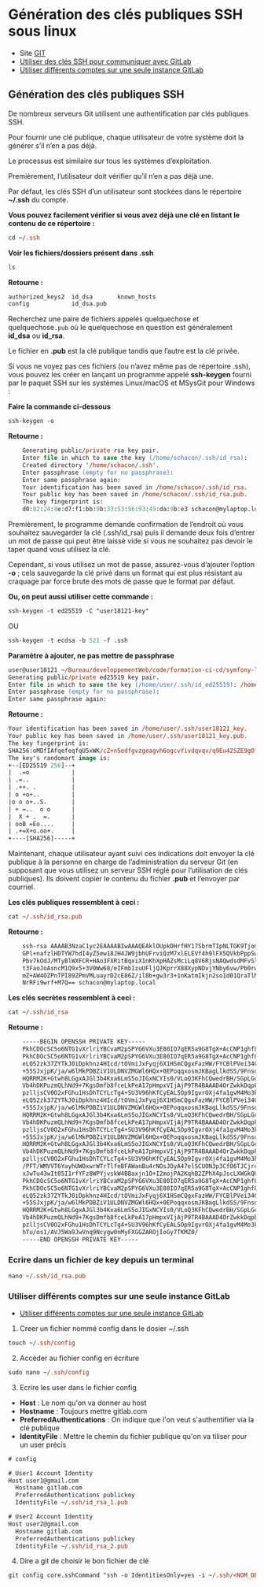# Génération des clés publiques SSH sous linux

- Site [GIT](https://git-scm.com/book/fr/v2/Git-sur-le-serveur-G%C3%A9n%C3%A9ration-des-cl%C3%A9s-publiques-SSH)
- [Utiliser des clés SSH pour communiquer avec GitLab](https://docs.gitlab.com/ee/user/ssh.html)
- [Utiliser différents comptes sur une seule instance GitLab](https://docs.gitlab.com/ee/user/ssh.html#use-different-accounts-on-a-single-gitlab-instance)

## Génération des clés publiques SSH

De nombreux serveurs Git utilisent une authentification par clés publiques SSH. 

Pour fournir une clé publique, chaque utilisateur de votre système doit la générer s’il n’en a pas déjà. 

Le processus est similaire sur tous les systèmes d’exploitation. 

Premièrement, l’utilisateur doit vérifier qu’il n’en a pas déjà une. 

Par défaut, les clés SSH d’un utilisateur sont stockées dans le répertoire **~/.ssh** du compte. 

**Vous pouvez facilement vérifier si vous avez déjà une clé en listant le contenu de ce répertoire :**

```ps
cd ~/.ssh
```

**Voir les fichiers/dossiers présent dans .ssh**
```ps
ls
```

**Retourne :**
```ps
authorized_keys2  id_dsa       known_hosts
config            id_dsa.pub
```

Recherchez une paire de fichiers appelés quelquechose et quelquechose`.pub` où le quelquechose en question est généralement **id_dsa** ou **id_rsa**. 

Le fichier en **.pub** est la clé publique tandis que l’autre est la clé privée. 

Si vous ne voyez pas ces fichiers (ou n’avez même pas de répertoire .ssh), vous pouvez les créer en lançant un programme appelé **ssh-keygen** fourni par le paquet SSH sur les systèmes Linux/macOS et MSysGit pour Windows :

**Faire la commande ci-dessous**
```ps
ssh-keygen -o
```

**Retourne :**
```ps
    Generating public/private rsa key pair.
    Enter file in which to save the key (/home/schacon/.ssh/id_rsa):
    Created directory '/home/schacon/.ssh'.
    Enter passphrase (empty for no passphrase):
    Enter same passphrase again:
    Your identification has been saved in /home/schacon/.ssh/id_rsa.
    Your public key has been saved in /home/schacon/.ssh/id_rsa.pub.
    The key fingerprint is:
    d0:82:24:8e:d7:f1:bb:9b:33:53:96:93:49:da:9b:e3 schacon@mylaptop.local
```


Premièrement, le programme demande confirmation de l’endroit où vous souhaitez sauvegarder la clé (.ssh/id_rsa) puis il demande deux fois d’entrer un mot de passe qui peut être laissé vide si vous ne souhaitez pas devoir le taper quand vous utilisez la clé. 

Cependant, si vous utilisez un mot de passe, assurez-vous d’ajouter l’option **-o** ; cela sauvegarde la clé privé dans un format qui est plus résistant au craquage par force brute des mots de passe que le format par défaut.

**Ou, on peut aussi utiliser cette commande :**
```ps
ssh-keygen -t ed25519 -C "user18121-key"
```

OU 

```ps
ssh-keygen -t ecdsa -b 521 -f .ssh
```

**Paramètre à ajouter, ne pas mettre de passphrase**
```ps
user@user18121 ~/Bureau/developpementWeb/code/formation-ci-cd/symfony-local (master)$ ssh-keygen -t ed25519 -C "user18121-key"
Generating public/private ed25519 key pair.
Enter file in which to save the key (/home/user/.ssh/id_ed25519): /home/user/.ssh/user18121_key
Enter passphrase (empty for no passphrase): 
Enter same passphrase again:
```

**Retourne :**
```ps
Your identification has been saved in /home/user/.ssh/user18121_key.
Your public key has been saved in /home/user/.ssh/user18121_key.pub.
The key fingerprint is:
SHA256:oMDfIAfqefeqfqU5xWK/cZ+n5edfgvzgeagvh6ogcvYivdqvqv/q9Eu42SZE9gOf3s user18121-key
The key's randomart image is:
+--[ED25519 256]--+
|  .=o            |
| .=..            |
| .++. .          |
| o +o+..         |
|o o o+..S.       |
| + =..  o o      |
|  X + .  =.      |
| ooB =Eo....     |
| .+=X+o.oo+.     |
+----[SHA256]-----+
```


Maintenant, chaque utilisateur ayant suivi ces indications doit envoyer la clé publique à la personne en charge de l’administration du serveur Git (en supposant que vous utilisez un serveur SSH réglé pour l’utilisation de clés publiques). Ils doivent copier le contenu du fichier **.pub** et l’envoyer par courriel. 

**Les clés publiques ressemblent à ceci :**
```ps
cat ~/.ssh/id_rsa.pub
```
**Retourne :**
```bash
    ssh-rsa AAAAB3NzaC1yc2EAAAABIwAAAQEAklOUpkDHrfHY17SbrmTIpNLTGK9Tjom/BWDSU
    GPl+nafzlHDTYW7hdI4yZ5ew18JH4JW9jbhUFrviQzM7xlELEVf4h9lFX5QVkbPppSwg0cda3
    Pbv7kOdJ/MTyBlWXFCR+HAo3FXRitBqxiX1nKhXpHAZsMciLq8V6RjsNAQwdsdMFvSlVK/7XA
    t3FaoJoAsncM1Q9x5+3V0Ww68/eIFmb1zuUFljQJKprrX88XypNDvjYNby6vw/Pb0rwert/En
    mZ+AW4OZPnTPI89ZPmVMLuayrD2cE86Z/il8b+gw3r3+1nKatmIkjn2so1d01QraTlMqVSsbx
    NrRFi9wrf+M7Q== schacon@mylaptop.local
```

**Les clés secrètes ressemblent à ceci :**

```ps
cat ~/.ssh/id_rsa
```

**Retourne :**
```bash
    -----BEGIN OPENSSH PRIVATE KEY-----
    PkhCDOcSC5o6NTG1vXrlriYBCvaM2pSPYG6VXu3E80IO7qER5a9G8TgX+AcCNP1ghf83Ra
    PkhCDOcSC5o6NTG1vXrlriYBCvaM2pSPYG6VXu3E80IO7qER5a9G8TgX+AcCNP1ghf83Ra
    eLQ52zk37ZYTkJ0iDpkhnz4HIcd/tOVmiJxFyqj6X1HSmCQgxFazHW/FYCBlPVei34Cvqh
    +55SJxjpK/ja/w6lMkPDBZiV1ULDNVZMGWl6HQx+0EPoqqxosmJKBagLlkdSS/9FnsoEoF
    HQRRM2K+Gtwh8LGgxAJGl3b4Kxa6LmS5oJIGxNCYIs0/VLoQ3KFhCQwedrBH/SGpLGcY3b
    Vb4hDKPuzmQLhNd9+7KgsDmfb8fceLkPeA17pHmpxVIjAjP9TR4BAAAD4OrZwkkDqpkOuf
    pzlljsCV0O2xFGhu1HsDhTCYLcTg4+SU3V96hKfCyEAL5Op9IgvrOXj4fa1gvM4Mo3kz+h
    eLQ52zk37ZYTkJ0iDpkhnz4HIcd/tOVmiJxFyqj6X1HSmCQgxFazHW/FYCBlPVei34Cvqh
    +55SJxjpK/ja/w6lMkPDBZiV1ULDNVZMGWl6HQx+0EPoqqxosmJKBagLlkdSS/9FnsoEoF
    HQRRM2K+Gtwh8LGgxAJGl3b4Kxa6LmS5oJIGxNCYIs0/VLoQ3KFhCQwedrBH/SGpLGcY3b
    Vb4hDKPuzmQLhNd9+7KgsDmfb8fceLkPeA17pHmpxVIjAjP9TR4BAAAD4OrZwkkDqpkOuf
    pzlljsCV0O2xFGhu1HsDhTCYLcTg4+SU3V96hKfCyEAL5Op9IgvrOXj4fa1gvM4Mo3kz+h
    +55SJxjpK/ja/w6lMkPDBZiV1ULDNVZMGWl6HQx+0EPoqqxosmJKBagLlkdSS/9FnsoEoF
    HQRRM2K+Gtwh8LGgxAJGl3b4Kxa6LmS5oJIGxNCYIs0/VLoQ3KFhCQwedrBH/SGpLGcY3b
    Vb4hDKPuzmQLhNd9+7KgsDmfb8fceLkPeA17pHmpxVIjAjP9TR4BAAAD4OrZwkkDqpkOuf
    pzlljsCV0O2xFGhu1HsDhTCYLcTg4+SU3V96hKfCyEAL5Op9IgvrOXj4fa1gvM4Mo3kz+h
    /PFT/WMVVT6YayhUWOxwrWTrTlfeBFAWanBu4rNOsJOyA47elSCUON3p3CfO6TJCjrc4jh
    xJwTu43wIt05I1rfYFz8WPYjvskW4BBaxjn1O+I2mojPA2KqhB2ZPhX4pJscLXWGkQUd2F
    PkhCDOcSC5o6NTG1vXrlriYBCvaM2pSPYG6VXu3E80IO7qER5a9G8TgX+AcCNP1ghf83Ra
    PkhCDOcSC5o6NTG1vXrlriYBCvaM2pSPYG6VXu3E80IO7qER5a9G8TgX+AcCNP1ghf83Ra
    eLQ52zk37ZYTkJ0iDpkhnz4HIcd/tOVmiJxFyqj6X1HSmCQgxFazHW/FYCBlPVei34Cvqh
    +55SJxjpK/ja/w6lMkPDBZiV1ULDNVZMGWl6HQx+0EPoqqxosmJKBagLlkdSS/9FnsoEoF
    HQRRM2K+Gtwh8LGgxAJGl3b4Kxa6LmS5oJIGxNCYIs0/VLoQ3KFhCQwedrBH/SGpLGcY3b
    Vb4hDKPuzmQLhNd9+7KgsDmfb8fceLkPeA17pHmpxVIjAjP9TR4BAAAD4OrZwkkDqpkOuf
    pzlljsCV0O2xFGhu1HsDhTCYLcTg4+SU3V96hKfCyEAL5Op9IgvrOXj4fa1gvM4Mo3kz+h
    hTu/os1/AVJ5Wa9JwVnq9Ncygw0nMyFXGGZAROjIoGy7TKMZ0/
    -----END OPENSSH PRIVATE KEY-----
```

### Ecrire dans un fichier de key depuis un terminal

```ps
nano ~/.ssh/id_rsa.pub
```

### Utiliser différents comptes sur une seule instance GitLab

- [Utiliser différents comptes sur une seule instance GitLab](https://docs.gitlab.com/ee/user/ssh.html#use-different-accounts-on-a-single-gitlab-instance)

1. Creer un fichier nommé config dans le dosier ~/.ssh

```ps
touch ~/.ssh/config
```

2. Accéder au fichier config en écriture 

```ps
sudo nano ~/.ssh/config
```

3. Ecrire les user dans le fichier config

- **Host** : Le nom qu'on va donner au host
- **Hostname** : Toujours mettre gitlab.com
- **PreferredAuthentications** : On indique que l'on veut s'authentifier via la clé publique
- **IdentityFile** : Mettre le chemin du fichier publique qu'on va tiliser pour un user précis

```ps
# config

# User1 Account Identity
Host user1@gmail.com
  Hostname gitlab.com
  PreferredAuthentications publickey
  IdentityFile ~/.ssh/id_rsa_1.pub

# User2 Account Identity
Host user2@gmail.com
  Hostname gitlab.com
  PreferredAuthentications publickey
  IdentityFile ~/.ssh/id_rsa_2.pub
```

4. Dire a git de choisir le bon fichier de clé
```ps
git config core.sshCommand "ssh -o IdentitiesOnly=yes -i ~/.ssh/<NOM_DE_CLE_PRIVEE> -F /dev/null"
```



